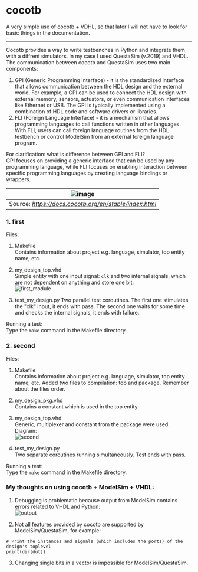 # cocotb
A very simple use of cocotb + VDHL, so that later I will not have to look for
basic things in the documentation.
_____________

Cocotb provides a way to write testbenches in Python and integrate them with a
diffrent simulators. In my case I used QuestaSim (v.2019) and VHDL. The
communication between cocotb and QuestaSim uses two main components:
1. GPI (Generic Programming Interface) - it is the standardized interface that 
allows communication between the HDL design and the external world. For example, 
a GPI can be used to connect the HDL design with external memory, sensors, 
actuators, or even communication interfaces like Ethernet or USB. The GPI is 
typically implemented using a combination of HDL code and software drivers or 
libraries.
2. FLI (Foreign Language Interface) - it is a mechanism that allows programming 
languages to call functions written in other languages. With FLI, users can call
foreign language routines from the HDL testbench or control ModelSim from an 
external foreign language program.

For clarification: what is difference between GPI and FLI? <br/>
GPI focuses on providing a generic interface that can be used by any programming 
language, while FLI focuses on enabling interaction between specific programming 
languages by creating language bindings or wrappers.

| ![image](https://github.com/mozerpol/learningRISC-V/assets/43972902/592e5f62-0b1f-4c90-809a-1f3427dc4adc) |
|:--:|
| Source: *https://docs.cocotb.org/en/stable/index.html* |

### 1. first
Files:
1. Makefile <br/>
Contains information about project e.g. language, simulator, top entity name,
etc.

2. my_design_top.vhd <br/>
Simple entity with one input signal: `clk` and two internal signals, which are
not dependent on anything and store one bit: <br/>
![first_module](https://github.com/mozerpol/NotesFromLearning/assets/43972902/b043d435-be53-4a4a-9ad8-becf1132a098)

3. test_my_design.py
Two parallel test coroutines. The first one stimulates the "clk" input, it
ends with pass. The second one waits for some time and checks the internal
signals, it ends with failure.

Running a test: <br/>
Type the `make` command in the Makefile directory.

### 2. second
Files:
1. Makefile <br/>
Contains information about project e.g. language, simulator, top entity name,
etc. Added two files to compilation: top and package. Remember about the files
order.

2. my_design_pkg.vhd <br/>
Contains a constant which is used in the top entity.

3. my_design_top.vhd <br/>
Generic, multiplexer and constant from the package were used. Diagram: <br/>
![second](https://github.com/mozerpol/NotesFromLearning/assets/43972902/fc40a04f-01a9-4abc-937d-8022f4a1a944)

4. test_my_design.py <br/>
Two separate coroutines running simultaneously. Test ends with pass.

Running a test: <br/>
Type the `make` command in the Makefile directory.

### My thoughts on using cocotb + ModelSim + VHDL:
1. Debugging is problematic because output from ModelSim contains errors related
to VHDL and Python: <br/>
![output](https://github.com/mozerpol/learningRISC-V/assets/43972902/2931314e-b92c-4a37-9885-fc13dcea1753)

2. Not all features provided by cocotb are supported by ModelSim/QuestaSim, for
example:
```
# Print the instances and signals (which includes the ports) of the design's toplevel
print(dir(dut))
```

3. Changing single bits in a vector is impossible for ModelSim/QuestaSim.
